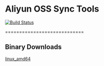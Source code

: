 # Aliyun OSS Sync Tools

[![Build Status](https://drone.io/github.com/ym/aliyun-oss-sync/status.png)](https://drone.io/github.com/ym/aliyun-oss-sync/latest)

============================

Binary Downloads
-----------

[linux_amd64](https://drone.io/github.com/ym/aliyun-oss-sync/files/aliyun-oss-sync)
